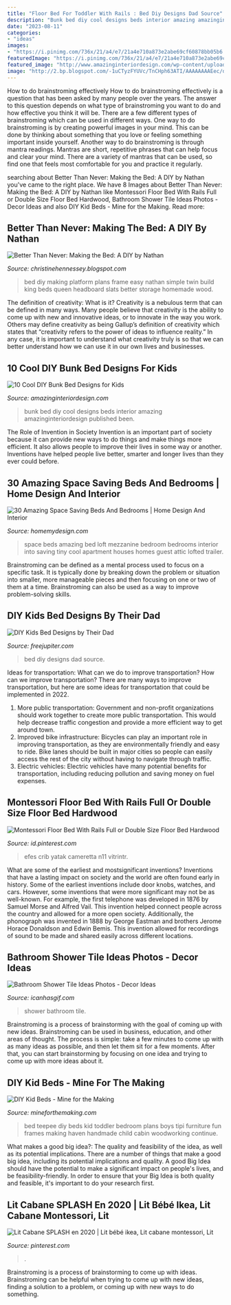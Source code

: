 ```yaml
---
title: "Floor Bed For Toddler With Rails : Bed Diy Designs Dad Source"
description: "Bunk bed diy cool designs beds interior amazing amazinginteriordesign published been"
date: "2023-08-11"
categories:
- "ideas"
images:
- "https://i.pinimg.com/736x/21/a4/e7/21a4e710a873e2abe69cf60878bb05b6.jpg"
featuredImage: "https://i.pinimg.com/736x/21/a4/e7/21a4e710a873e2abe69cf60878bb05b6.jpg"
featured_image: "http://www.amazinginteriordesign.com/wp-content/uploads/2016/06/10-cool-diy-bunk-bed-ideas-kids-11.jpg"
image: "http://2.bp.blogspot.com/-1uCTyzFYUVc/TnCHph63ATI/AAAAAAAAEec/dVyQ9o3-_-w/s1600/294328_10150285772635256_816990255_7595370_7872093_n.jpg"
---
```



How to do brainstroming effectively
How to do brainstroming effectively is a question that has been asked by many people over the years. The answer to this question depends on what type of brainstroming you want to do and how effective you think it will be. There are a few different types of brainstroming which can be used in different ways. 
One way to do brainstroming is by creating powerful images in your mind. This can be done by thinking about something that you love or feeling something important inside yourself. Another way to do brainstroming is through mantra readings. Mantras are short, repetitive phrases that can help focus and clear your mind. There are a variety of mantras that can be used, so find one that feels most comfortable for you and practice it regularly.

	

		
searching about Better Than Never: Making the Bed: A DIY by Nathan you've came to the right place. We have 8 Images about Better Than Never: Making the Bed: A DIY by Nathan like Montessori Floor Bed With Rails Full or Double Size Floor Bed Hardwood, Bathroom Shower Tile Ideas Photos - Decor Ideas and also DIY Kid Beds - Mine for the Making. Read more:
		
    
## Better Than Never: Making The Bed: A DIY By Nathan

<img loading=lazy src="http://2.bp.blogspot.com/-1uCTyzFYUVc/TnCHph63ATI/AAAAAAAAEec/dVyQ9o3-_-w/s1600/294328_10150285772635256_816990255_7595370_7872093_n.jpg" onerror="this.onerror=null;this.src='https://tse4.mm.bing.net/th?id=OIP.WHcmiptUfArsu1bd4t5blwHaFj&amp;pid=15.1';" alt="Better Than Never: Making the Bed: A DIY by Nathan">

_Source: christinehennessey.blogspot.com_

>bed diy making platform plans frame easy nathan simple twin build king beds queen headboard slats better storage homemade wood. 

	

The definition of creativity: What is it?
Creativity is a nebulous term that can be defined in many ways. Many people believe that creativity is the ability to come up with new and innovative ideas, or to innovate in the way you work. Others may define creativity as being Gallup’s definition of creativity which states that “creativity refers to the power of ideas to influence reality.” In any case, it is important to understand what creativity truly is so that we can better understand how we can use it in our own lives and businesses.

    
## 10 Cool DIY Bunk Bed Designs For Kids

<img loading=lazy src="http://www.amazinginteriordesign.com/wp-content/uploads/2016/06/10-cool-diy-bunk-bed-ideas-kids-11.jpg" onerror="this.onerror=null;this.src='https://tse3.mm.bing.net/th?id=OIP.1VD43lzfYM6_5fce_29oxAHaGo&amp;pid=15.1';" alt="10 Cool DIY Bunk Bed Designs for Kids">

_Source: amazinginteriordesign.com_

>bunk bed diy cool designs beds interior amazing amazinginteriordesign published been. 

	

The Role of Invention in Society
Invention is an important part of society because it can provide new ways to do things and make things more efficient. It also allows people to improve their lives in some way or another. Inventions have helped people live better, smarter and longer lives than they ever could before.

    
## 30 Amazing Space Saving Beds And Bedrooms | Home Design And Interior

<img loading=lazy src="http://homemydesign.com/wp-content/uploads/2014/04/mezzanine-loft-bed-ideas.jpg" onerror="this.onerror=null;this.src='https://tse4.mm.bing.net/th?id=OIP.PsH4okqnKz6ldYcBOS9l_wHaLQ&amp;pid=15.1';" alt="30 Amazing Space Saving Beds And Bedrooms | Home Design And Interior">

_Source: homemydesign.com_

>space beds amazing bed loft mezzanine bedroom bedrooms interior into saving tiny cool apartment houses homes guest attic lofted trailer. 

	

Brainstroming can be defined as a mental process used to focus on a specific task. It is typically done by breaking down the problem or situation into smaller, more manageable pieces and then focusing on one or two of them at a time. Brainstroming can also be used as a way to improve problem-solving skills.

    
## DIY Kids Bed Designs By Their Dad

<img loading=lazy src="http://www.freejupiter.com/wp-content/uploads/2017/12/DIY-kids-bed-designs-by-their-dad-1-2.jpg" onerror="this.onerror=null;this.src='https://tse2.mm.bing.net/th?id=OIP.hWPis7x-7BlQyBnSxXlhdgHaKs&amp;pid=15.1';" alt="DIY Kids Bed Designs by Their Dad">

_Source: freejupiter.com_

>bed diy designs dad source. 

	

Ideas for transportation: What can we do to improve transportation?
How can we improve transportation? 
There are many ways to improve transportation, but here are some ideas for transportation that could be implemented in 2022.

1. More public transportation: Government and non-profit organizations should work together to create more public transportation. This would help decrease traffic congestion and provide a more efficient way to get around town.
2. Improved bike infrastructure: Bicycles can play an important role in improving transportation, as they are environmentally friendly and easy to ride. Bike lanes should be built in major cities so people can easily access the rest of the city without having to navigate through traffic. 
3. Electric vehicles: Electric vehicles have many potential benefits for transportation, including reducing pollution and saving money on fuel expenses.

    
## Montessori Floor Bed With Rails Full Or Double Size Floor Bed Hardwood

<img loading=lazy src="https://i.pinimg.com/736x/21/a4/e7/21a4e710a873e2abe69cf60878bb05b6.jpg" onerror="this.onerror=null;this.src='https://tse4.mm.bing.net/th?id=OIP.Ixk5eGUirSL12NSfSAOAKQHaFj&amp;pid=15.1';" alt="Montessori Floor Bed With Rails Full or Double Size Floor Bed Hardwood">

_Source: id.pinterest.com_

>efes crib yatak cameretta n11 vitrintr. 

	

What are some of the earliest and mostsignificant inventions?
Inventions that have a lasting impact on society and the world are often found early in history. Some of the earliest inventions include door knobs, watches, and cars. However, some inventions that were more significant may not be as well-known. For example, the first telephone was developed in 1876 by Samuel Morse and Alfred Vail. This invention helped connect people across the country and allowed for a more open society. Additionally, the phonograph was invented in 1888 by George Eastman and brothers Jerome Horace Donaldson and Edwin Bemis. This invention allowed for recordings of sound to be made and shared easily across different locations.

    
## Bathroom Shower Tile Ideas Photos - Decor Ideas

<img loading=lazy src="https://www.icanhasgif.com/wp-content/uploads/2014/11/Bathroom-Shower-Tile-Ideas-Photos.jpg" onerror="this.onerror=null;this.src='https://tse1.mm.bing.net/th?id=OIP.9ajhANfqHNi4fpy1BZcMJQHaJn&amp;pid=15.1';" alt="Bathroom Shower Tile Ideas Photos - Decor Ideas">

_Source: icanhasgif.com_

>shower bathroom tile. 

	

Brainstroming is a process of brainstorming with the goal of coming up with new ideas. Brainstroming can be used in business, education, and other areas of thought. The process is simple: take a few minutes to come up with as many ideas as possible, and then let them sit for a few moments. After that, you can start brainstorming by focusing on one idea and trying to come up with more ideas about it.

    
## DIY Kid Beds - Mine For The Making

<img loading=lazy src="https://www.thescrapshoppeblog.com/wp-content/uploads/2019/04/Kids_teepee_bed_9_600x.jpg" onerror="this.onerror=null;this.src='https://tse1.mm.bing.net/th?id=OIP.RxRFrGZiUhn-rJBkpoEWQQHaKl&amp;pid=15.1';" alt="DIY Kid Beds - Mine for the Making">

_Source: mineforthemaking.com_

>bed teepee diy beds kid toddler bedroom plans boys tipi furniture fun frames making haven handmade child cabin woodworking continue. 

	

What makes a good big idea?: The quality and feasibility of the idea, as well as its potential implications.
There are a number of things that make a good big idea, including its potential implications and quality. A good Big Idea should have the potential to make a significant impact on people's lives, and be feasibility-friendly. In order to ensure that your Big Idea is both quality and feasible, it's important to do your research first.

    
## Lit Cabane SPLASH En 2020 | Lit Bébé Ikea, Lit Cabane Montessori, Lit

<img loading=lazy src="https://i.pinimg.com/736x/aa/07/5e/aa075e6863215ccc44b767fc51f56d2d.jpg" onerror="this.onerror=null;this.src='https://tse4.mm.bing.net/th?id=OIP.blHKXZDxNSM6fg04SjD73wHaJ3&amp;pid=15.1';" alt="Lit Cabane SPLASH en 2020 | Lit bébé ikea, Lit cabane montessori, Lit">

_Source: pinterest.com_

>. 

	

Brainstroming is a process of brainstorming to come up with ideas. Brainstroming can be helpful when trying to come up with new ideas, finding a solution to a problem, or coming up with new ways to do something.

